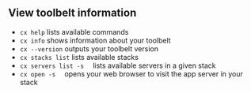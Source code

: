 <!-- usedin: [ _legacy_docker/Toolbelt/introduction-v1.md, _maestro/Toolbelt/introduction-v1.md, _node/toolbelt/introduction-v1.md, _rails/Toolbelt/introduction-v1.md] -->


## View toolbelt information

- `cx help` lists available commands
- `cx info` shows information about your toolbelt
- `cx --version` outputs your toolbelt version
- `cx stacks list` lists available stacks
- `cx servers list -s 
` lists available servers in a given stack
- `cx open -s 
` opens your web browser to visit the app server in your stack

